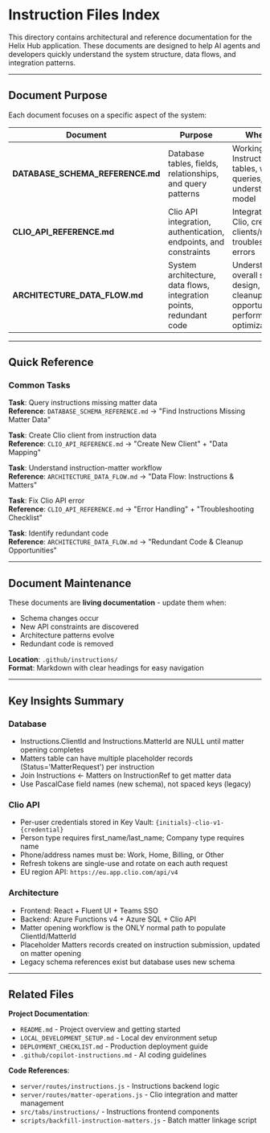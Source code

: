 # Instruction Files Index

This directory contains architectural and reference documentation for the Helix Hub application. These documents are designed to help AI agents and developers quickly understand the system structure, data flows, and integration patterns.

---

## Document Purpose

Each document focuses on a specific aspect of the system:

| Document | Purpose | When to Use |
|----------|---------|-------------|
| **DATABASE_SCHEMA_REFERENCE.md** | Database tables, fields, relationships, and query patterns | Working with Instructions/Matters tables, writing SQL queries, understanding data model |
| **CLIO_API_REFERENCE.md** | Clio API integration, authentication, endpoints, and constraints | Integrating with Clio, creating clients/matters, troubleshooting API errors |
| **ARCHITECTURE_DATA_FLOW.md** | System architecture, data flows, integration points, redundant code | Understanding overall system design, identifying cleanup opportunities, performance optimization |

---

## Quick Reference

### Common Tasks

**Task**: Query instructions missing matter data  
**Reference**: `DATABASE_SCHEMA_REFERENCE.md` → "Find Instructions Missing Matter Data"

**Task**: Create Clio client from instruction data  
**Reference**: `CLIO_API_REFERENCE.md` → "Create New Client" + "Data Mapping"

**Task**: Understand instruction-matter workflow  
**Reference**: `ARCHITECTURE_DATA_FLOW.md` → "Data Flow: Instructions & Matters"

**Task**: Fix Clio API error  
**Reference**: `CLIO_API_REFERENCE.md` → "Error Handling" + "Troubleshooting Checklist"

**Task**: Identify redundant code  
**Reference**: `ARCHITECTURE_DATA_FLOW.md` → "Redundant Code & Cleanup Opportunities"

---

## Document Maintenance

These documents are **living documentation** - update them when:
- Schema changes occur
- New API constraints are discovered
- Architecture patterns evolve
- Redundant code is removed

**Location**: `.github/instructions/`  
**Format**: Markdown with clear headings for easy navigation

---

## Key Insights Summary

### Database
- Instructions.ClientId and Instructions.MatterId are NULL until matter opening completes
- Matters table can have multiple placeholder records (Status='MatterRequest') per instruction
- Join Instructions ← Matters on InstructionRef to get matter data
- Use PascalCase field names (new schema), not spaced keys (legacy)

### Clio API
- Per-user credentials stored in Key Vault: `{initials}-clio-v1-{credential}`
- Person type requires first_name/last_name; Company type requires name
- Phone/address names must be: Work, Home, Billing, or Other
- Refresh tokens are single-use and rotate on each auth request
- EU region API: `https://eu.app.clio.com/api/v4`

### Architecture
- Frontend: React + Fluent UI + Teams SSO
- Backend: Azure Functions v4 + Azure SQL + Clio API
- Matter opening workflow is the ONLY normal path to populate ClientId/MatterId
- Placeholder Matters records created on instruction submission, updated on matter opening
- Legacy schema references exist but database uses new schema

---

## Related Files

**Project Documentation**:
- `README.md` - Project overview and getting started
- `LOCAL_DEVELOPMENT_SETUP.md` - Local dev environment setup
- `DEPLOYMENT_CHECKLIST.md` - Production deployment guide
- `.github/copilot-instructions.md` - AI coding guidelines

**Code References**:
- `server/routes/instructions.js` - Instructions backend logic
- `server/routes/matter-operations.js` - Clio integration and matter management
- `src/tabs/instructions/` - Instructions frontend components
- `scripts/backfill-instruction-matters.js` - Batch matter linkage script
